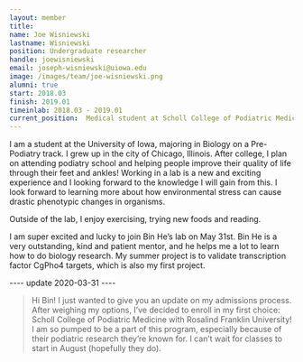 ```yaml
---
layout: member
title:
name: Joe Wisniewski
lastname: Wisniewski
position: Undergraduate researcher
handle: joewisniewski
email: joseph-wisniewski@uiowa.edu
image: /images/team/joe-wisniewski.png
alumni: true
start: 2018.03
finish: 2019.01
timeinlab: 2018.03 - 2019.01
current_position:  Medical student at Scholl College of Podiatric Medicine with Rosalind Franklin University
---
```


I am a student at the University of Iowa, majoring in Biology on a Pre-Podiatry track. I grew up in the city of Chicago, Illinois. After college, I plan on attending podiatry school and helping people improve their quality of life through their feet and ankles! Working in a lab is a new and exciting experience and I looking forward to the knowledge I will gain from this. I look forward to learning more about how environmental stress can cause drastic phenotypic changes in organisms. 

Outside of the lab, I enjoy exercising, trying new foods and reading.

I am super excited and lucky to join Bin He’s lab on May 31st. Bin He is a very outstanding, kind and patient mentor, and he helps me a lot to learn how to do biology research. My summer project is to validate transcription factor CgPho4 targets, which is also my first project. 

---- update 2020-03-31 ----
> Hi Bin! I just wanted to give you an update on my admissions process. After weighing my options, I’ve decided to enroll in my first choice: Scholl College of Podiatric Medicine with Rosalind Franklin University! I am so pumped to be a part of this program, especially because of their podiatric research they’re known for. I can’t wait for classes to start in August (hopefully they do).
